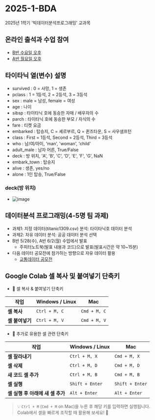 # 2025-1-BDA
2025년 1학기 '빅데이터분석프로그래밍' 교과목

## 온라인 출석과 수업 참여
- [B반 수요일 오후](https://docs.google.com/spreadsheets/d/1poMied2-XKLzt-0Ngfbf9sF4BNnrC8WfkYNEkqyveSg/edit?usp=sharing)
- [A반 월요일 오후](https://docs.google.com/spreadsheets/d/1N8uAN8wdkesqQDgUMj6BYm1ZH_T5Vr_xAnqdUs2YVHk/edit?usp=sharing)

## 타이타닉 열(변수) 설명
- survived : 0 = 사망, 1 = 생존
- pclass : 1 = 1등석, 2 = 2등석, 3 = 3등석
- sex : male = 남성, female = 여성
- age : 나이
- sibsp : 타이타닉 호에 동승한 자매 / 배우자의 수
- parch : 타이타닉 호에 동승한 부모 / 자식의 수
- fare : 티켓 요금
- embarked : 탑승지, C = 셰르부르, Q = 퀸즈타운, S = 사우샘프턴
- class : First = 1등석, Second = 2등석, Third = 3등석
- who : 남/여/아이, 'man', 'woman', 'child'
- adult_male : 남자 어른, True/False
- deck : 방 위치, 'A', 'B', 'C', 'D', 'E', 'F', 'G', NaN
- embark_town : 탑승지
- alive : 생존, yes/no
- alone : 1인 탑승, True/False

### deck(방 위치)
- ![image](https://github.com/user-attachments/assets/8be11782-751f-4934-ac37-57930fbbc1f3)

## 데이터분석 프로그래밍(4-5명 팀 과제)
- 과제1: 지정 데이터(titanic1309.csv) 분석: 타이타닉호 데이터 분석
- 과제2: 자유 데이터 분석: 공공 데이터 분석 선택
- B반 5/28(수), A반 6/2(월) 수업에서 발표
  - 주피터노트북(발표 내용과 코드)으로 발표(발표시간은 약 10~15분)
- 다음 데이터 공모전에 참가하는 방향으로 자유 데이터 활용
  - [교통데이터 공모전](https://www.bigdata-transportation.kr/pageant/dashboard/CMPE_000000000020041)

## Google Colab 셀 복사 및 붙여넣기 단축키

- 🔹 셀 복사 & 붙여넣기 단축키

| 작업 | Windows / Linux | Mac |
|------|----------------|-----|
| **셀 복사** | `Ctrl + M, C` | `Cmd + M, C` |
| **셀 붙여넣기** | `Ctrl + M, V` | `Cmd + M, V` |

- 🔹 추가로 유용한 셀 관련 단축키

| 작업 | Windows / Linux | Mac |
|------|----------------|-----|
| **셀 잘라내기** | `Ctrl + M, X` | `Cmd + M, X` |
| **셀 삭제** | `Ctrl + M, D` | `Cmd + M, D` |
| **새 코드 셀 추가** | `Ctrl + M, B` | `Cmd + M, B` |
| **셀 실행** | `Shift + Enter` | `Shift + Enter` |
| **셀 실행 후 아래에 새 셀 추가** | `Alt + Enter` | `Alt + Enter` |

> 💡 `Ctrl + M` (`Cmd + M` on Mac)을 누른 후 해당 키를 입력하면 실행됩니다.  
> Colab에서 셀을 빠르게 조작할 때 활용해 보세요! 🚀

